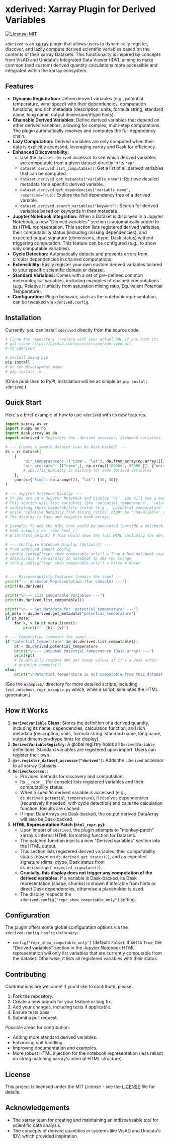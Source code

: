 # xderived: Xarray Plugin for Derived Variables

[![License: MIT](https://img.shields.io/badge/License-MIT-yellow.svg)](https://opensource.org/licenses/MIT)

`xderived` is an [xarray](http://xarray.pydata.org/) plugin that allows users to dynamically register, discover, and lazily compute derived scientific variables based on the contents of their xarray Datasets. This functionality is inspired by concepts from VisAD and Unidata's Integrated Data Viewer (IDV), aiming to make common (and custom) derived quantity calculations more accessible and integrated within the xarray ecosystem.

## Features

- **Dynamic Registration:** Define derived variables (e.g., potential temperature, wind speed) with their dependencies, computation functions, and rich metadata (description, units, formula string, standard name, long name, output dimension/dtype hints).
- **Chainable Derived Variables:** Define derived variables that depend on other derived variables, allowing for complex, multi-step computations. The plugin automatically resolves and computes the full dependency chain.
- **Lazy Computation:** Derived variables are only computed when their data is explicitly accessed, leveraging xarray and Dask for efficiency.
- **Enhanced Discoverability:**
    - Use the `dataset.derived` accessor to see which derived variables are computable from a given dataset directly in its `repr`.
    - `dataset.derived.list_computable()`: Get a list of all derived variables that can be computed.
    - `dataset.derived.get_metadata("variable_name")`: Retrieve detailed metadata for a specific derived variable.
    - `dataset.derived.get_dependencies("variable_name", recursive=True)`: Explore the full dependency tree of a derived variable.
    - `dataset.derived.search_variables("keyword")`: Search for derived variables based on keywords in their metadata.
- **Jupyter Notebook Integration:** When a Dataset is displayed in a Jupyter Notebook, a new "Derived variables" section is automatically added to its HTML representation. This section lists registered derived variables, their computability status (including missing dependencies), and expected output signature (dimensions, dtype, Dask status) without triggering computation. This feature can be configured (e.g., to show only computable variables).
- **Cycle Detection:** Automatically detects and prevents errors from circular dependencies in chained computations.
- **Extensibility:** Easily register your own custom derived variables tailored to your specific scientific domain or dataset.
- **Standard Variables:** Comes with a set of pre-defined common meteorological variables, including examples of chained computations (e.g., Relative Humidity from saturation mixing ratio, Equivalent Potential Temperature).
- **Configuration:** Plugin behavior, such as the notebook representation, can be tweaked via `xderived.config`.

## Installation

Currently, you can install `xderived` directly from the source code:

```bash
# Clone the repository (replace with your actual URL if you host it)
# git clone https://github.com/yourusername/xderived.git
# cd xderived

# Install using pip
pip install .
# Or for development mode:
# pip install -e .
```

(Once published to PyPI, installation will be as simple as `pip install xderived`.)

## Quick Start

Here's a brief example of how to use `xderived` with its new features:

```python
import xarray as xr
import numpy as np
import dask.array as da
import xderived # Registers the .derived accessor, standard variables, and HTML repr patch

# --- Create a sample dataset (can be Dask-backed) ---
ds = xr.Dataset(
    {
        "air_temperature": (("time", "lat"), da.from_array(np.array([[280., 285.], [290., 295.]]), chunks=(1,1)), {"units": "K"}),
        "air_pressure": (("time",), np.array([100000., 95000.]), {"units": "Pa"}),
        # specific_humidity is missing for some derived variables
    },
    coords={"time": np.arange(2), "lat": [30, 40]}
)

# --- Jupyter Notebook Display ---
# If you are in a Jupyter Notebook and display `ds`, you will see a new "Derived variables" section.
# This section will list variables like 'potential_temperature', 'relative_humidity_from_mixing_ratios',
# indicating their computability status (e.g., 'potential_temperature' might be computable, 
# while 'relative_humidity_from_mixing_ratios' might be 'unavailable' due to missing 'specific_humidity').
# The display is lazy and respects Dask arrays.

# Example: To see the HTML that would be generated (outside a notebook):
# html_output = ds._repr_html_()
# print(html_output) # This would show the full HTML including the derived variables section.

# --- Configure Notebook Display (Optional) ---
# from xderived import config
# config.config["repr_show_computable_only"] = True # Now notebook repr only shows computable ones
# display(ds) # Re-display in notebook to see the change
# config.config["repr_show_computable_only"] = False # Reset


# --- Discoverability Features (remain the same) ---
print("--- Accessor Representation (for console) ---")
print(ds.derived)

print("\n--- List Computable Variables ---")
print(ds.derived.list_computable())

print("\n--- Get Metadata for 'potential_temperature' ---")
pt_meta = ds.derived.get_metadata("potential_temperature")
if pt_meta:
    for k, v in pt_meta.items():
        print(f"  {k}: {v}")

# --- Computation (remains the same) ---
if "potential_temperature" in ds.derived.list_computable():
    pt = ds.derived.potential_temperature
    print("\n--- Computed Potential Temperature (Dask array) ---")
    print(pt)
    # To actually compute and get numpy values if it's a Dask array:
    # print(pt.compute())
else:
    print("\nPotential temperature is not computable from this dataset.")

```

(See the `examples/` directory for more detailed scripts, including `test_notebook_repr_example.py` which, while a script, simulates the HTML generation.)

## How it Works

1.  **`DerivedVariable` Class:** Stores the definition of a derived quantity, including its name, dependencies, calculation function, and rich metadata (description, units, formula string, standard name, long name, output dimension/dtype hints for display).
2.  **`DerivedVariableRegistry`:** A global registry holds all `DerivedVariable` definitions. Standard variables are registered upon import. Users can register their own.
3.  **`@xr.register_dataset_accessor("derived")`:** Adds the `.derived` accessor to all xarray Datasets.
4.  **`DerivedAccessor`:**
    *   Provides methods for discovery and computation.
    *   Its `__repr__` (for console) lists registered variables and their computability status.
    *   When a specific derived variable is accessed (e.g., `ds.derived.potential_temperature`), it resolves dependencies (recursively if needed, with cycle detection) and calls the calculation function. Results are cached.
    *   If input DataArrays are Dask-backed, the output derived DataArray will also be Dask-backed.
5.  **HTML Representation Patch (`html_repr.py`):**
    *   Upon import of `xderived`, the plugin attempts to "monkey-patch" xarray's internal HTML formatting function for Datasets.
    *   The patched function injects a new "Derived variables" section into the HTML output.
    *   This section lists registered derived variables, their computability status (based on `ds.derived.get_status()`), and an expected signature (dims, dtype, Dask status from `ds.derived.get_expected_signature()`).
    *   **Crucially, this display does not trigger any computation of the derived variables.** If a variable is Dask-backed, its Dask representation (shape, chunks) is shown if inferable from hints or direct Dask dependencies, otherwise a placeholder is used.
    *   The display respects the `xderived.config["repr_show_computable_only"]` setting.

## Configuration

The plugin offers some global configuration options via the `xderived.config.config` dictionary:

-   `config["repr_show_computable_only"]` (default: `False`): If set to `True`, the "Derived variables" section in the Jupyter Notebook HTML representation will only list variables that are currently computable from the dataset. Otherwise, it lists all registered variables with their status.

## Contributing

Contributions are welcome! If you'd like to contribute, please:

1.  Fork the repository.
2.  Create a new branch for your feature or bug fix.
3.  Add your changes, including tests if applicable.
4.  Ensure tests pass.
5.  Submit a pull request.

Possible areas for contribution:

*   Adding more standard derived variables.
*   Enhancing unit handling.
*   Improving documentation and examples.
*   More robust HTML injection for the notebook representation (less reliant on string matching xarray's internal HTML structure).

## License

This project is licensed under the MIT License - see the [LICENSE](LICENSE) file for details.

## Acknowledgements

*   The xarray team for creating and maintaining an indispensable tool for scientific data analysis.
*   The concepts of derived quantities in systems like VisAD and Unidata's IDV, which provided inspiration.

